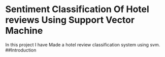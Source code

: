# Sentiment Classification Of Hotel reviews Using Support Vector Machine
In this project I have Made a hotel review classification system using svm.
##Introduction
